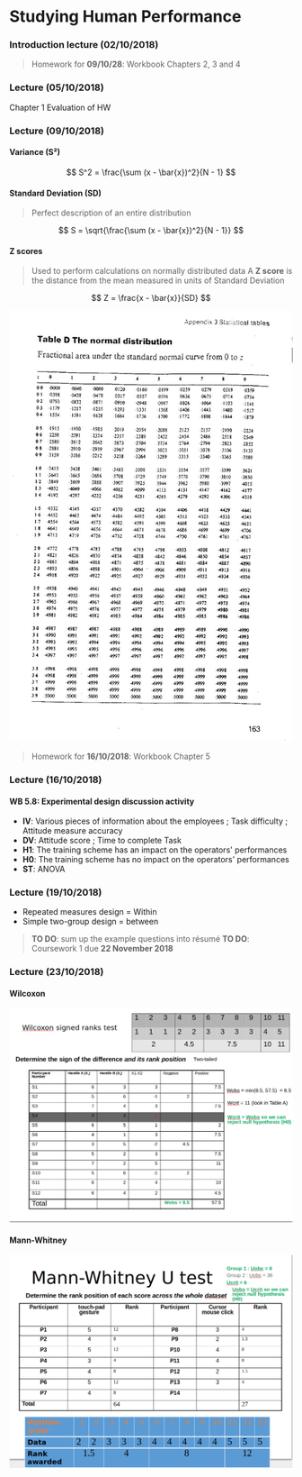 # Studying Human Performance

### Introduction lecture (02/10/2018)

> Homework for **09/10/28**:  Workbook Chapters 2, 3 and 4

### Lecture (05/10/2018)

Chapter 1 Evaluation of HW

### Lecture (09/10/2018)

#### Variance (S²)

$$
S^2 = \frac{\sum (x - \bar{x})^2}{N - 1}
$$

#### Standard Deviation (SD)

> Perfect description of an entire distribution

$$
S = \sqrt{\frac{\sum (x - \bar{x})^2}{N - 1}}
$$

#### Z scores

> Used to perform calculations on normally distributed data
> A **Z score** is the distance from the mean measured in units of Standard Deviation

$$
Z = \frac{x - \bar{x}}{SD}
$$

![Table Z scores](img/tableDZ.jpg)

> Homework for **16/10/2018**: Workbook Chapter 5

### Lecture (16/10/2018)

#### WB 5.8: Experimental design discussion activity

- **IV**: Various pieces of information about the employees ; Task difficulty ; Attitude measure accuracy
- **DV**: Attitude score ; Time to complete Task
- **H1**: The training scheme has an impact on the operators' performances
- **H0**: The training scheme has no impact on the operators' performances
- **ST**: ANOVA

### Lecture (19/10/2018)

- Repeated measures design = Within
- Simple two-group design = between

> **TO DO**: sum up the example questions into résumé
> **TO DO**: Coursework 1 due **22 November 2018**

### Lecture (23/10/2018)

#### Wilcoxon

![Wilcoxon](img/Wilcoxon.png)

#### Mann-Whitney

![Mann-Whitney](img/mann-whitney*.png)
